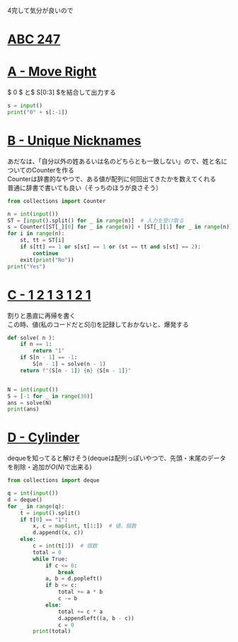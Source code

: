 4完して気分が良いので
# [ABC 247](https://atcoder.jp/contests/abc247)

# [A - Move Right](https://atcoder.jp/contests/abc247/tasks/abc247_a)
$ 0 $ と$ S[0:3] $を結合して出力する
```python
s = input()
print("0" + s[:-1])
```
# [B - Unique Nicknames](https://atcoder.jp/contests/abc247/tasks/abc247_b)
あだなは、「自分以外の姓あるいは名のどちらとも一致しない」ので、姓と名についてのCounterを作る  
Counterは辞書的なやつで、ある値が配列に何回出てきたかを数えてくれる  
普通に辞書で書いても良い（そっちのほうが良さそう）
```python
from collections import Counter

n = int(input())
ST = [input().split() for _ in range(n)]  # 入力を受け取る 
s = Counter([ST[_][0] for _ in range(n)] + [ST[_][1] for _ in range(n)])  # 姓と名が何回現れてるか数える
for i in range(n):
    st, tt = ST[i]
    if s[tt] == 1 or s[st] == 1 or (st == tt and s[st] == 2):
        continue
    exit(print("No"))
print("Yes")
```

# [C - 1 2 1 3 1 2 1](https://atcoder.jp/contests/abc247/tasks/abc247_c)
割りと愚直に再帰を書く  
この時、値(私のコードだと$S[i]$)を記録しておかないと、爆発する
```python
def solve( n ):
    if n == 1:
        return "1"
    if S[n - 1] == -1:
        S[n - 1] = solve(n - 1)
    return f"{S[n - 1]} {n} {S[n - 1]}"


N = int(input())
S = [-1 for _ in range(30)]
ans = solve(N)
print(ans)
```

# [D - Cylinder](https://atcoder.jp/contests/abc247/tasks/abc247_d)
dequeを知ってると解けそう(dequeは配列っぽいやつで、先頭・末尾のデータを削除・追加が$O(N)$で出来る)  
```python
from collections import deque

q = int(input())
d = deque()
for _ in range(q):
    t = input().split()
    if t[0] == "1":
        x, c = map(int, t[1:])  # 値、個数
        d.append((x, c))
    else:
        c = int(t[1])  # 個数
        total = 0
        while True:
            if c <= 0:
                break
            a, b = d.popleft()
            if b <= c:
                total += a * b
                c -= b
            else:
                total += c * a
                d.appendleft((a, b - c))
                c = 0
        print(total)
```
